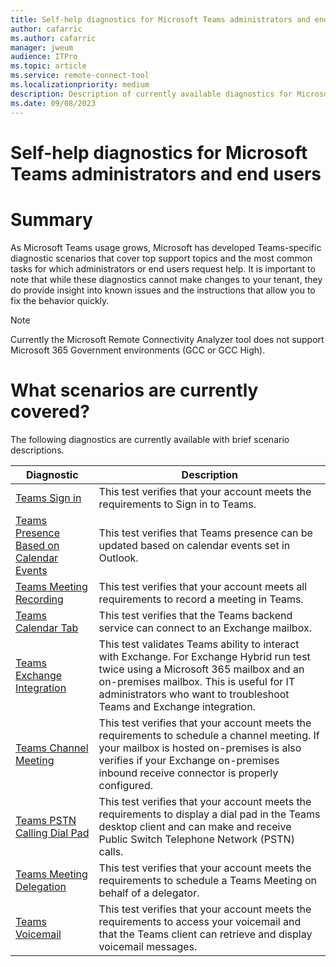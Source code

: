 ```yaml
---
title: Self-help diagnostics for Microsoft Teams administrators and end users
author: cafarric
ms.author: cafarric
manager: jweum
audience: ITPro 
ms.topic: article 
ms.service: remote-connect-tool
ms.localizationpriority: medium
description: Description of currently available diagnostics for Microsoft Teams with scenario descriptions
ms.date: 09/08/2023
---
```


# Self-help diagnostics for Microsoft Teams administrators and end users

# Summary
As Microsoft Teams usage grows, Microsoft has developed Teams-specific diagnostic scenarios that cover top support topics and the most common tasks for which administrators or end users request help. It is important to note that while these diagnostics cannot make changes to your tenant, they do provide insight into known issues and the instructions that allow you to fix the behavior quickly.

> [!NOTE]
> Currently the Microsoft Remote Connectivity Analyzer tool does not support Microsoft 365 Government environments (GCC or GCC High).

# What scenarios are currently covered?
The following diagnostics are currently available with brief scenario descriptions.

| Diagnostic |	Description |
|---|---|
| [Teams Sign in](https://testconnectivity.microsoft.com/tests/TeamsSignin/input)	| This test verifies that your account meets the requirements to Sign in to Teams. |
| [Teams Presence Based on Calendar Events](https://testconnectivity.microsoft.com/tests/TeamsCalendarPresence/input)	| This test verifies that Teams presence can be updated based on calendar events set in Outlook. |
| [Teams Meeting Recording](https://testconnectivity.microsoft.com/tests/TeamsRecording/input)	| This test verifies that your account meets all requirements to record a meeting in Teams. |
| [Teams Calendar Tab](https://testconnectivity.microsoft.com/tests/TeamsCalendarMissing/input)	| This test verifies that the Teams backend service can connect to an Exchange mailbox. |
| [Teams Exchange Integration](https://testconnectivity.microsoft.com/tests/TeamsExchangeIntegration/input)	| This test validates Teams ability to interact with Exchange. For Exchange Hybrid run test twice using a Microsoft 365 mailbox and an on-premises mailbox. This is useful for IT administrators who want to troubleshoot Teams and Exchange integration. |
| [Teams Channel Meeting](https://testconnectivity.microsoft.com/tests/TeamsChannelMeeting/input)	| This test verifies that your account meets the requirements to schedule a channel meeting. If your mailbox is hosted on-premises is also verifies if your Exchange on-premises inbound receive connector is properly configured. |
| [Teams PSTN Calling Dial Pad](https://testconnectivity.microsoft.com/tests/TeamsDialpadMissing/input)	| This test verifies that your account meets the requirements to display a dial pad in the Teams desktop client and can make and receive Public Switch Telephone Network (PSTN) calls. |
| [Teams Meeting Delegation](https://testconnectivity.microsoft.com/tests/TeamsMeetingDelegation/input)	| This test verifies that your account meets the requirements to schedule a Teams Meeting on behalf of a delegator. |
| [Teams Voicemail](https://testconnectivity.microsoft.com/tests/TeamsVoicemail/input)	| This test verifies that your account meets the requirements to access your voicemail and that the Teams client can retrieve and display voicemail messages. |

